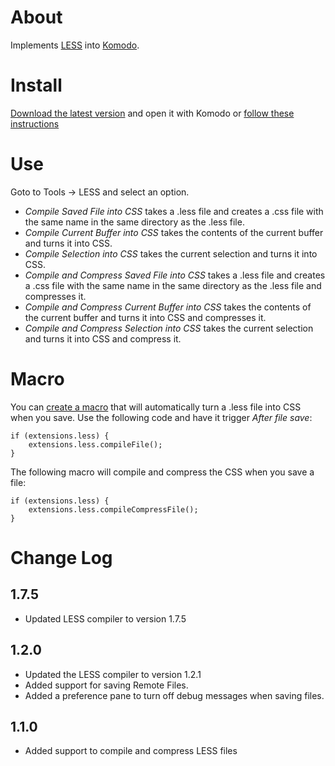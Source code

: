 # About

Implements [LESS](http://lesscss.org/) into [Komodo](http://www.activestate.com/komodo-ide).

# Install

[Download the latest version](https://github.com/wGEric/Komodo-LESS/downloads) and open it with Komodo or [follow these instructions](http://docs.activestate.com/komodo/6.1/tutorial/tourlet_extensions.html#tourlet_install_extension_top)

# Use

Goto to Tools -> LESS and select an option.

* _Compile Saved File into CSS_ takes a .less file and creates a .css file with the same name in the same directory as the .less file.
* _Compile Current Buffer into CSS_ takes the contents of the current buffer and turns it into CSS.
* _Compile Selection into CSS_ takes the current selection and turns it into CSS.
* _Compile and Compress Saved File into CSS_ takes a .less file and creates a .css file with the same name in the same directory as the .less file and compresses it.
* _Compile and Compress Current Buffer into CSS_ takes the contents of the current buffer and turns it into CSS and compresses it.
* _Compile and Compress Selection into CSS_ takes the current selection and turns it into CSS and compress it.

# Macro

You can [create a macro](http://docs.activestate.com/komodo/6.1/macros.html#macros_top) that will automatically turn a .less file into CSS when you save. Use the following code and have it trigger _After file save_:

    if (extensions.less) {
        extensions.less.compileFile();
    }

The following macro will compile and compress the CSS when you save a file:

    if (extensions.less) {
        extensions.less.compileCompressFile();
    }

# Change Log

## 1.7.5

* Updated LESS compiler to version 1.7.5

## 1.2.0

* Updated the LESS compiler to version 1.2.1
* Added support for saving Remote Files.
* Added a preference pane to turn off debug messages when saving files.

## 1.1.0

* Added support to compile and compress LESS files
